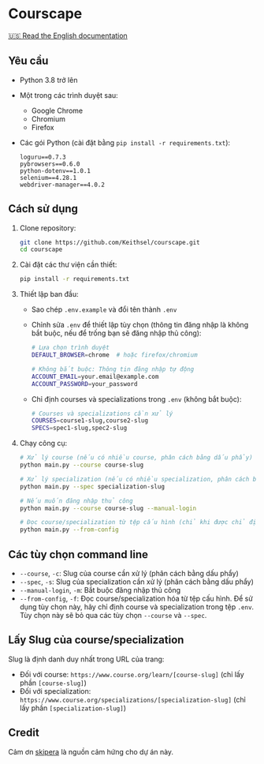 # Courscape

[🇺🇸 Read the English documentation](README.md)

## Yêu cầu

- Python 3.8 trở lên
- Một trong các trình duyệt sau:
  - Google Chrome
  - Chromium
  - Firefox
- Các gói Python (cài đặt bằng `pip install -r requirements.txt`):

  ```
  loguru==0.7.3
  pybrowsers==0.6.0
  python-dotenv==1.0.1
  selenium==4.28.1
  webdriver-manager==4.0.2
  ```

## Cách sử dụng

1. Clone repository:

   ```bash
   git clone https://github.com/Keithsel/courscape.git
   cd courscape
   ```

2. Cài đặt các thư viện cần thiết:

   ```bash
   pip install -r requirements.txt
   ```

3. Thiết lập ban đầu:
   - Sao chép `.env.example` và đổi tên thành `.env`
   - Chỉnh sửa `.env` để thiết lập tùy chọn (thông tin đăng nhập là không bắt buộc, nếu để trống bạn sẽ đăng nhập thủ công):

     ```bash
     # Lựa chọn trình duyệt
     DEFAULT_BROWSER=chrome  # hoặc firefox/chromium
     
     # Không bắt buộc: Thông tin đăng nhập tự động
     ACCOUNT_EMAIL=your.email@example.com
     ACCOUNT_PASSWORD=your_password
     ```

   - Chỉ định courses và specializations trong `.env` (không bắt buộc):

     ```bash
     # Courses và specializations cần xử lý
     COURSES=course1-slug,course2-slug
     SPECS=spec1-slug,spec2-slug
     ```

4. Chạy công cụ:

   ```bash
   # Xử lý course (nếu có nhiều course, phân cách bằng dấu phẩy)
   python main.py --course course-slug

   # Xử lý specialization (nếu có nhiều specialization, phân cách bằng dấu phẩy)
   python main.py --spec specialization-slug

   # Nếu muốn đăng nhập thủ công
   python main.py --course course-slug --manual-login
   
   # Đọc course/specialization từ tệp cấu hình (chỉ khi được chỉ định trong .env, dùng tùy chọn này thì không cần --course và --spec nữa)
   python main.py --from-config
   ```

## Các tùy chọn command line

- `--course`, `-c`: Slug của course cần xử lý (phân cách bằng dấu phẩy)
- `--spec`, `-s`: Slug của specialization cần xử lý (phân cách bằng dấu phẩy)
- `--manual-login`, `-m`: Bắt buộc đăng nhập thủ công
- `--from-config`, `-f`: Đọc course/specialization hóa từ tệp cấu hình. Để sử dụng tùy chọn này, hãy chỉ định course và specialization trong tệp `.env`. Tùy chọn này sẽ bỏ qua các tùy chọn `--course` và `--spec`.

## Lấy Slug của course/specialization

Slug là định danh duy nhất trong URL của trang:

- Đối với course: `https://www.course.org/learn/[course-slug]` (chỉ lấy phần `[course-slug]`)
- Đối với specialization: `https://www.course.org/specializations/[specialization-slug]` (chỉ lấy phần `[specialization-slug]`)

## Credit

Cảm ơn [skipera](https://github.com/serv0id/skipera) là nguồn cảm hứng cho dự án này.
